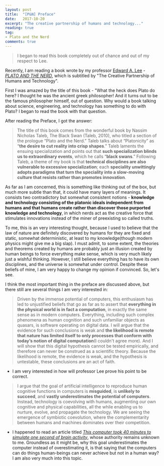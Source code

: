 ```yaml
---
layout: post
title:  "[P&N] Preface"
date:   2017-10-20
excerpt: "The creative partnership of humans and technology..."
reading: true
tag:
- Plato and the Nerd
comments: true
---
```

> I began to read this book completely out of chance and out of my respect to Lee.

Recently, I am reading a book wrote by my professor [Edward A. Lee](http://edwardashfordlee.org/index.html) - [*PLATO AND THE NERD*](http://platoandthenerd.org/index.html), which is subtitled by "The Creative Partnership of Humans and Technology".

First I was amazed by the title of this book - "What the heck does Plato do here? I thought he was the ancient greek philosopher! And it turns out to be the famous philosopher himself, out of question. Why would a book talking about science, engineering, and technology has something to do with Plato? I began to read the book with that question.

After reading the Preface, I got the answer:

> The title of this book comes from the wonderful book by Nassim Nicholas Taleb, The
Black Swan (Taleb, 2010), who titled a section of the prologue “Plato and the Nerd.” Taleb
talks about “Platonicity” as “**the desire to cut reality into crisp shapes**.” Taleb laments the
ensuing specialization and points out that **such specialization blinds us to extraordinary
events**, which he calls “**black swans**.” Following Taleb, a theme of my book is that **technical disciplines are also vulnerable to excessive specialization**; each **speciality unwittingly adopts paradigms that turn the speciality into a slow-moving culture that resists
rather than promotes innovation**.

As far as I am concerned, this is something like thinking out of the box, but much more subtle than that, it could have many layers of meanings. It consists two contradictory but somewhat consistent notions - **knowledge and technology consisting of the platonic ideals independent from humans and  that humans create rather than discover those purported knowledge and technology**, in which nerds act as the creative force that stimulates innovations instead of the miner of preexisting so called truths.

To me, this is an very interesting thought, because I used to believe that the law of nature are definitely discovered by humans for they are fixed and static, somewhat deterministic, at least to my knowledge(though modern physics might give me a big slap). I must admit, to some extent, the theories and theorems created by humans are probably just an illusion created by human beings to force everything make sense, which is very much likely just a wishful thinking. However, I still believe everything has to have its own disciplines, and the universe is somewhat under control. Despite these beliefs of mine, I am very happy to change my opinion if convinced. So, let's see.

I think the most important thing in the preface are discussed above, but there still are several things I am very interested in:

> Driven by the immense potential of computers, this enthusiasm has led to unjustified beliefs that go as far as to assert that **everything in the physical world is in fact a computation**, in exactly the same sense as in modern computers. Everything, including such complex phenomena as human cognition and such unfamiliar objects as quasars, is software operating on digital data. I will argue that the evidence for such conclusions is weak and **the likelihood is remote
that nature has limited itself to only processes that conform with today’s notion of digital
computation**(I couldn't agree more). And I will show that this digital hypothesis cannot be tested empirically, and therefore can never be construed as a scientific theory. Because the likelihood is remote, the evidence is weak, and the hypothesis is untestable, these conclusions are an act of
faith.

* I am very interested in how will professor Lee prove his point to be correct.

> I argue that the goal of artificial intelligence to reproduce human cognitive functions in computers is **misguided**, is **unlikely to succeed**, and **vastly underestimates the potential of computers**. Instead, technology is coevolving with humans, augmenting our own cognitive and physical capabilities, all the while enabling us to nurture, evolve, and propagate the technology. We are seeing the emergence of symbiotic coevolution, where the complementarity between humans and machines dominates over their competition.

* I happened to read an article titled *[This computer took 40 minutes to simulate one second of brain activity](https://io9.gizmodo.com/this-computer-took-40-minutes-to-simulate-one-second-of-1043288954)*, whose authority remains unknown to me. Groundless as it might be, why this goal underestimates the computer instead of overestimating it, is that saying that the computers can do things human-beings can never achieve but not in a human way? I am also very much into this topic.